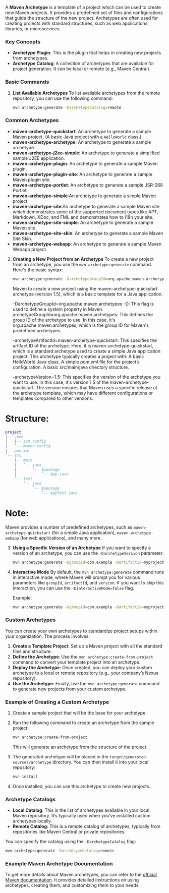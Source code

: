 A **Maven Archetype** is a template of a project which can be used to create new Maven projects. It provides a predefined set of files and configurations that guide the structure of the new project. Archetypes are often used for creating projects with standard structures, such as web applications, libraries, or microservices.

### Key Concepts
- **Archetype Plugin**: This is the plugin that helps in creating new projects from archetypes.
- **Archetype Catalog**: A collection of archetypes that are available for project generation. It can be local or remote (e.g., Maven Central).

### Basic Commands

1. **List Available Archetypes**
   To list available archetypes from the remote repository, you can use the following command:

   ```bash
   mvn archetype:generate -DarchetypeCatalog=remote
   ```

### Common Archetypes
- **maven-archetype-quickstart**: An archetype to generate a sample Maven project. (A basic Java project with a `HelloWorld` class.)
- **maven-archetype-archetype**: An archetype to generate a sample archetype.
- **maven-archetype-j2ee-simple**: An archetype to generate a simplified sample J2EE application.
- **maven-archetype-plugin**: An archetype to generate a sample Maven plugin.
- **maven-archetype-plugin-site**: An archetype to generate a sample Maven plugin site.
- **maven-archetype-portlet**: An archetype to generate a sample JSR-268 Portlet.
- **maven-archetype-simple**:An archetype to generate a simple Maven project.
- **maven-archetype-site**:An archetype to generate a sample Maven site which demonstrates some of the supported document types like APT, Markdown, XDoc, and FML and demonstrates how to i18n your site.
- **maven-archetype-site-simple**: An archetype to generate a sample Maven site.
- **maven-archetype-site-skin**: An archetype to generate a sample Maven Site Skin.
- **maven-archetype-webapp**: An archetype to generate a sample Maven Webapp project.

2. **Creating a New Project from an Archetype**
   To create a new project from an archetype, you use the `mvn archetype:generate` command. Here's the basic syntax:

   ```bash
   mvn archetype:generate -DarchetypeGroupId=org.apache.maven.archetypes -DarchetypeArtifactId=maven-archetype-quickstart -DarchetypeVersion=1.5
   ```
   Maven to create a new project using the maven-archetype-quickstart archetype (version 1.5), which is a basic template for a Java application.

   -DarchetypeGroupId=org.apache.maven.archetypes
   -D: This flag is used to define a system property in Maven.
   archetypeGroupId=org.apache.maven.archetypes: This defines the group ID of the archetype to use. In this case, it's org.apache.maven.archetypes, which is the group ID for Maven's predefined archetypes.

   -archetypeArtifactId=maven-archetype-quickstart: This specifies the artifact ID of the archetype. Here, it is maven-archetype-quickstart, which is a standard archetype used to create a simple Java application project. This archetype typically creates a project with:
   A basic HelloWorld Java class.
   A simple pom.xml file for the project’s configuration.
   A basic src/main/java directory structure.

   -archetypeVersion=1.5: This specifies the version of the archetype you want to use. In this case, it's version 1.5 of the maven-archetype-quickstart. The version ensures that Maven uses a specific release of the archetype template, which may have different configurations or templates compared to other versions.

# Structure:
```lua
project
|-- .mvn
|   |-- jvm.config
|   `-- maven.config
|-- pom.xml
`-- src
    |-- main
    |   `-- java
    |       `-- $package
    |           `-- App.java
    `-- test
        `-- java
            `-- $package
                `-- AppTest.java
```

# Note:
   Maven provides a number of predefined archetypes, such as `maven-archetype-quickstart` (for a simple Java application), `maven-archetype-webapp` (for web applications), and many more.

3. **Using a Specific Version of an Archetype**
   If you want to specify a version of an archetype, you can use the `-DarchetypeVersion` parameter:

   ```bash
   mvn archetype:generate -DgroupId=com.example -DartifactId=myproject -DarchetypeArtifactId=maven-archetype-quickstart -DarchetypeVersion=1.4
   ```

4. **Interactive Mode**
   By default, the `mvn archetype:generate` command runs in interactive mode, where Maven will prompt you for various parameters like `groupId`, `artifactId`, and `version`. If you want to skip this interaction, you can use the `-DinteractiveMode=false` flag.

   Example:
   ```bash
   mvn archetype:generate -DgroupId=com.example -DartifactId=myproject -DarchetypeArtifactId=maven-archetype-quickstart -DinteractiveMode=false
   ```

### Custom Archetypes
You can create your own archetypes to standardize project setups within your organization. The process involves:

1. **Create a Template Project**: Set up a Maven project with all the standard files and structure.
2. **Define the Archetype**: Use the `mvn archetype:create-from-project` command to convert your template project into an archetype.
3. **Deploy the Archetype**: Once created, you can deploy your custom archetype to a local or remote repository (e.g., your company’s Nexus repository).
4. **Use the Archetype**: Finally, use the `mvn archetype:generate` command to generate new projects from your custom archetype.

### Example of Creating a Custom Archetype

1. Create a sample project that will be the base for your archetype.
2. Run the following command to create an archetype from the sample project:

   ```bash
   mvn archetype:create-from-project
   ```

   This will generate an archetype from the structure of the project.

3. The generated archetype will be placed in the `target/generated-sources/archetype` directory. You can then install it into your local repository:

   ```bash
   mvn install
   ```

4. Once installed, you can use this archetype to create new projects.

### Archetype Catalogs

- **Local Catalog**: This is the list of archetypes available in your local Maven repository. It’s typically used when you’ve installed custom archetypes locally.
- **Remote Catalog**: This is a remote catalog of archetypes, typically from repositories like Maven Central or private repositories.

You can specify the catalog using the `-DarchetypeCatalog` flag:

```bash
mvn archetype:generate -DarchetypeCatalog=remote
```

### Example Maven Archetype Documentation
To get more details about Maven archetypes, you can refer to the [official Maven documentation](https://maven.apache.org/archetypes/). It provides detailed instructions on using archetypes, creating them, and customizing them to your needs.
